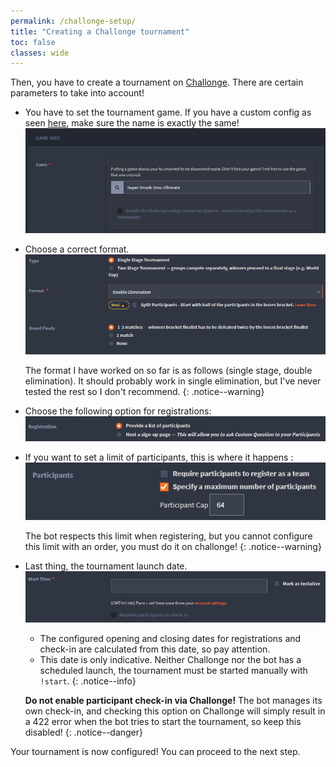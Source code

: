```yaml
---
permalink: /challonge-setup/
title: "Creating a Challonge tournament"
toc: false
classes: wide
---
```

Then, you have to create a tournament on [Challonge](https://challonge.com). There are certain parameters to take into account!

- You have to set the tournament game. If you have a custom config as seen [here](/config-manager/), make sure the name is exactly the same!
  ![](../assets/images/challonge-game.png)

- Choose a correct format.
  ![](../assets/images/challonge-format.png)

  The format I have worked on so far is as follows (single stage, double elimination). It should probably work in single elimination, but I've never tested the rest so I don't recommend.
  {: .notice--warning}

- Choose the following option for registrations:
  ![](../assets/images/challonge-register.png)

- If you want to set a limit of participants, this is where it happens :
  ![](../assets/images/challonge-participants.png)

  The bot respects this limit when registering, but you cannot configure this limit with an order, you must do it on challonge!
  {: .notice--warning}

- Last thing, the tournament launch date.
  ![](../assets/images/challonge-start-date.png)
  
  - The configured opening and closing dates for registrations and check-in are calculated from this date, so pay attention.
  - This date is only indicative. Neither Challonge nor the bot has a scheduled launch, the tournament must be started manually with `!start`.
  {: .notice--info}

  **Do not enable participant check-in via Challonge!** The bot manages its own check-in, and checking this option on Challonge will simply result in a 422 error when the bot tries to start the tournament, so keep this disabled!
  {: .notice--danger}

Your tournament is now configured! You can proceed to the next step.
